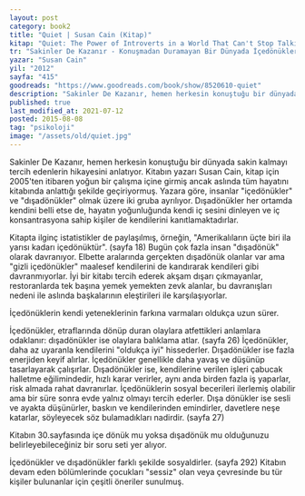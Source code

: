 ```yaml
---
layout: post  
category: book2  
title: "Quiet | Susan Cain (Kitap)"  
kitap: "Quiet: The Power of Introverts in a World That Can't Stop Talking"  
tr: "Sakinler De Kazanır - Konuşmadan Duramayan Bir Dünyada İçedönüklerin Gücü"  
yazar: "Susan Cain"  
yil: "2012"  
sayfa: "415"  
goodreads: "https://www.goodreads.com/book/show/8520610-quiet"
description: "Sakinler De Kazanır, hemen herkesin konuştuğu bir dünyada sakin kalmayı tercih edenlerin hikayesini anlatıyor."
published: true
last_modified_at: 2021-07-12
posted: 2015-08-08
tag: "psikoloji"
image: "/assets/old/quiet.jpg"
---
```


Sakinler De Kazanır, hemen herkesin konuştuğu bir dünyada sakin kalmayı tercih edenlerin hikayesini anlatıyor. Kitabın yazarı Susan Cain, kitap için 2005'ten itibaren yoğun bir çalışma içine girmiş ancak aslında tüm hayatını kitabında anlattığı şekilde geçiriyormuş. Yazara göre, insanlar "içedönükler" ve "dışadönükler" olmak üzere iki gruba ayrılıyor. Dışadönükler her ortamda kendini belli etse de, hayatın yoğunluğunda kendi iç sesini dinleyen ve iç konsantrasyona sahip kişiler de kendilerini kanıtlamaktadırlar.  
  
Kitapta ilginç istatistikler de paylaşılmış, örneğin, "Amerikalıların üçte biri ila yarısı kadarı içedönüktür". (sayfa 18) Bugün çok fazla insan "dışadönük" olarak davranıyor. Elbette aralarında gerçekten dışadönük olanlar var ama "gizli içedönükler" maalesef kendilerini de kandırarak kendileri gibi davranmıyorlar. İyi bir kitabı tercih ederek akşam dışarı çıkmayanlar, restoranlarda tek başına yemek yemekten zevk alanlar, bu davranışları nedeni ile aslında başkalarının eleştirileri ile karşılaşıyorlar.  
  
İçedönüklerin kendi yeteneklerinin farkına varmaları oldukça uzun sürer.  
  
İçedönükler, etraflarında dönüp duran olaylara atfettikleri anlamlara odaklanır: dışadönükler ise olaylara balıklama atlar. (sayfa 26) İçedönükler, daha az uyaranla kendilerini "oldukça iyi" hissederler. Dışadönükler ise fazla enerjiden keyif alırlar. İçedönükler genellikle daha yavaş ve düşünüp tasarlayarak çalışırlar. Dışadönükler ise, kendilerine verilen işleri çabucak halletme eğilimindedir, hızlı karar verirler, aynı anda birden fazla iş yaparlar, risk almada rahat davranırlar. İçedönüklerin sosyal becerileri ilerlemiş olabilir ama bir süre sonra evde yalnız olmayı tercih ederler. Dışa dönükler ise sesli ve ayakta düşünürler, baskın ve kendilerinden emindirler, davetlere neşe katarlar, söyleyecek söz bulamadıkları nadirdir. (sayfa 27)  
  
Kitabın 30.sayfasında içe dönük mu yoksa dışadönük mu olduğunuzu belirleyebileceğiniz bir soru seti yer alıyor.  
  
İçedönükler ve dışadönükler farklı şekilde sosyaldirler. (sayfa 292) Kitabın devam eden bölümlerinde çocukları "sessiz" olan veya çevresinde bu tür kişiler bulunanlar için çeşitli öneriler sunulmuş.  
  
  
